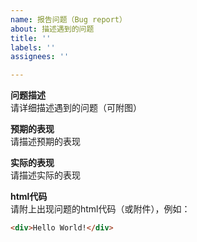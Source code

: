 ```yaml
---
name: 报告问题（Bug report）
about: 描述遇到的问题
title: ''
labels: ''
assignees: ''

---
```


**问题描述**  
请详细描述遇到的问题（可附图）

**预期的表现**  
请描述预期的表现

**实际的表现**  
请描述实际的表现

**html代码**  
请附上出现问题的html代码（或附件），例如：
```html
<div>Hello World!</div>
```
